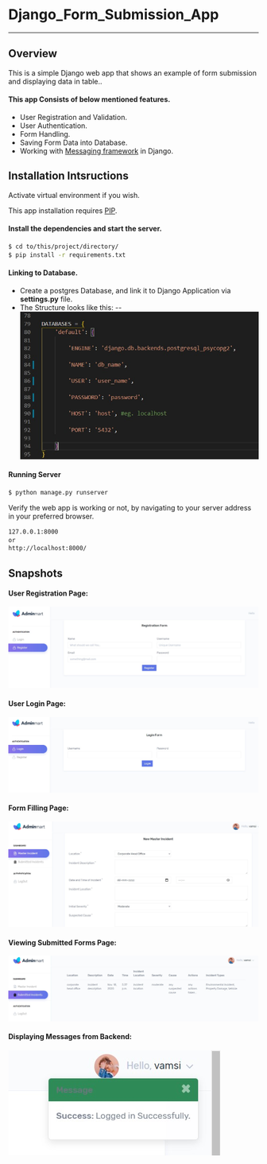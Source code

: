 # Django_Form_Submission_App

---

## Overview

This is a simple Django web app that shows an example of form submission and displaying data in table..

#### This app Consists of below mentioned features.
- User Registration and Validation.
- User Authentication.
- Form Handling.
- Saving Form Data into Database.
- Working with [Messaging framework](https://docs.djangoproject.com/en/3.1/ref/contrib/messages/) in Django.

## Installation Intsructions

Activate virtual environment if you wish.

This app installation requires [PIP](https://pip.pypa.io/en/stable/).

#### Install the dependencies and start the server.

```sh
$ cd to/this/project/directory/
$ pip install -r requirements.txt
```
#### Linking to Database.
    
- Create a postgres Database, and link it to Django Application via **settings.py** file.
- The Structure looks like this: 
--   ![Postgres DB Arch](demos/db_arch.jpg "Postgres DB Arch")

#### Running Server

```sh
$ python manage.py runserver
```

Verify the web app is working or not,  by navigating to your server address in your preferred browser.

```sh
127.0.0.1:8000
or
http://localhost:8000/
```

## Snapshots

#### User Registration Page:
![Registration Page Snapshot](demos/reg.jpg "Registration Page Snapshot")

#### User Login Page:

![Login Page Snapshot](demos/login.jpg "Login Page Snapshot")

#### Form Filling Page:

![ Form Filling Page Snapshot](demos/form.jpg " Form Filling Page Snapshot")


#### Viewing Submitted Forms Page:

![Viewing Submitted Page Snapshot](demos/data.jpg "Viewing Submitted Page Snapshot")

#### Displaying Messages from Backend:

![Displaying Messages from Backend](demos/msg.jpg "Displaying Messages from Backend")

